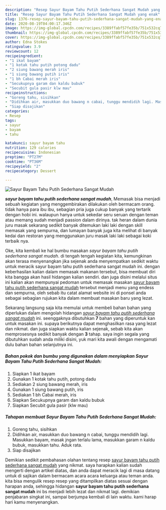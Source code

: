 ```yaml
---
description: "Resep Sayur Bayam Tahu Putih Sederhana Sangat Mudah yang enak"
title: "Resep Sayur Bayam Tahu Putih Sederhana Sangat Mudah yang enak"
slug: 1376-resep-sayur-bayam-tahu-putih-sederhana-sangat-mudah-yang-enak
date: 2020-08-19T04:00:17.346Z
image: https://img-global.cpcdn.com/recipes/3389ffabf57fe35b/751x532cq70/sayur-bayam-tahu-putih-sederhana-sangat-mudah-foto-resep-utama.jpg
thumbnail: https://img-global.cpcdn.com/recipes/3389ffabf57fe35b/751x532cq70/sayur-bayam-tahu-putih-sederhana-sangat-mudah-foto-resep-utama.jpg
cover: https://img-global.cpcdn.com/recipes/3389ffabf57fe35b/751x532cq70/sayur-bayam-tahu-putih-sederhana-sangat-mudah-foto-resep-utama.jpg
author: Edna Stokes
ratingvalue: 3.9
reviewcount: 12
recipeingredient:
- "1 ikat bayam"
- "1 kotak tahu putih potong dadu"
- "2 siung bawang merah iris"
- "1 siung bawang putih iris"
- "1 bh Cabai merah iris"
- "Secukupnya garam dan kaldu bubuk"
- "Secubit gula pasir klw mau"
recipeinstructions:
- "Goreng tahu, sisihkan"
- "Didihkan air, masukkan duo bawang n cabai, tunggu mendidih lagi. Masukkan bayam, masak jngan terlalu lama, masukkan garam n kaldu bubuk, masukkan tahu. Aduk rata."
- "Siap disajikan"
categories:
- Resep
tags:
- sayur
- bayam
- tahu

katakunci: sayur bayam tahu 
nutrition: 129 calories
recipecuisine: Indonesian
preptime: "PT27M"
cooktime: "PT36M"
recipeyield: "2"
recipecategory: Dessert

---
```



![Sayur Bayam Tahu Putih Sederhana Sangat Mudah](https://img-global.cpcdn.com/recipes/3389ffabf57fe35b/751x532cq70/sayur-bayam-tahu-putih-sederhana-sangat-mudah-foto-resep-utama.jpg)

<b><i>sayur bayam tahu putih sederhana sangat mudah</i></b>, Memasak bisa menjadi sebuah kegiatan yang menggembirakan dilakukan oleh bermacam orang. tidak hanya para ibu ibu, sebagian pria juga cukup banyak yang tertarik dengan hobi ini. walaupun hanya untuk sekedar seru seruan dengan teman atau memang sudah menjadi passion dalam dirinya. tak heran dalam dunia juru masak sekarang sedikit banyak ditemukan laki laki dengan skill memasak yang sempurna, dan lumayan banyak juga kita melihat di banyak kedai dan restoran yang menggunakan juru masak laki laki sebagai koki terbaik nya.

Oke, kita kembali ke hal bumbu masakan <i>sayur bayam tahu putih sederhana sangat mudah</i>. di tengah tengah kegiatan kita, kemungkinan akan terasa menyenangkan jika sejenak anda menyempatkan sedikit waktu untuk meracik sayur bayam tahu putih sederhana sangat mudah ini. dengan keberhasilan kalian dalam memasak makanan tersebut, bisa membuat diri kita bangga akan hasil hidangan kalian sendiri. dan juga disini melalui situs ini kalian akan mempunyai pedoman untuk memasak masakan <u>sayur bayam tahu putih sederhana sangat mudah</u> tersebut menjadi menu yang endess dan sempurna, oleh sebab itu catat alamat website ini di ponsel anda sebagai sebagian rujukan kita dalam membuat masakan baru yang lezat.




Sekarang langsung saja kita memulai untuk membeli bahan bahan yang diperlukan dalam mengolah hidangan <u><i>sayur bayam tahu putih sederhana sangat mudah</i></u> ini. seenggaknya dibutuhkan <b>7</b> bahan yang diperuntuk kan untuk masakan ini. supaya berikutnya dapat menghasilkan rasa yang lezat dan nikmat. dan juga siapkan waktu kalian sejenak, sebab kita akan memprosesnya sedikit banyak dengan <b>3</b> tahap. saya ingin segala yang dibutuhkan sudah anda miliki disini, yuk mari kita awali dengan mengamati dulu bahan bahan selanjutnya ini.

<!--inarticleads1-->

##### Bahan pokok dan bumbu yang digunakan dalam menyiapkan Sayur Bayam Tahu Putih Sederhana Sangat Mudah:

1. Siapkan 1 ikat bayam
1. Gunakan 1 kotak tahu putih, potong dadu
1. Sediakan 2 siung bawang merah, iris
1. Gunakan 1 siung bawang putih, iris
1. Sediakan 1 bh Cabai merah, iris
1. Siapkan Secukupnya garam dan kaldu bubuk
1. Siapkan Secubit gula pasir (klw mau)




<!--inarticleads2-->

##### Tahapan membuat Sayur Bayam Tahu Putih Sederhana Sangat Mudah:

1. Goreng tahu, sisihkan
1. Didihkan air, masukkan duo bawang n cabai, tunggu mendidih lagi. Masukkan bayam, masak jngan terlalu lama, masukkan garam n kaldu bubuk, masukkan tahu. Aduk rata.
1. Siap disajikan




Demikian sedikit pembahasan olahan tentang resep <u>sayur bayam tahu putih sederhana sangat mudah</u> yang nikmat. saya harapkan kalian sudah mengerti dengan artikel diatas, dan anda dapat meracik lagi di masa datang untuk di sajikan dalam bermacam acara acara keluarga atau teman anda. kita bisa mengulik resep resep yang ditampilkan diatas sesuai dengan harapan anda, sehingga hidangan <b>sayur bayam tahu putih sederhana sangat mudah</b> ini bs menjadi lebih lezat dan nikmat lagi. demikian penjabaran singkat ini, sampai berjumpa kembali di lain waktu. kami harap hari kamu menyenangkan.

